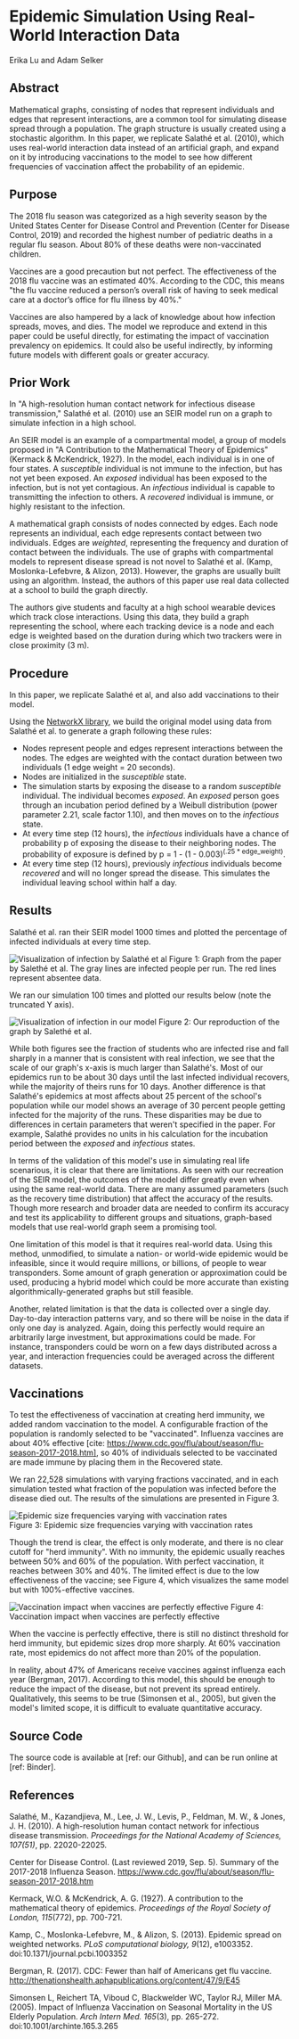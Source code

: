 # Epidemic Simulation Using Real-World Interaction Data
Erika Lu and Adam Selker


## Abstract
Mathematical graphs, consisting of nodes that represent individuals and edges that represent interactions, are a common tool for simulating disease spread through a population.  The graph structure is usually created using a stochastic algorithm.  In this paper, we replicate Salathé et al. (2010), which uses real-world interaction data instead of an artificial graph, and expand on it by introducing vaccinations to the model to see how different frequencies of vaccination affect the probability of an epidemic. 

## Purpose
The 2018 flu season was categorized as a high severity season by the United States Center for Disease Control and Prevention (Center for Disease Control, 2019) and recorded the highest number of pediatric deaths in a regular flu season. About 80% of these deaths were non-vaccinated children. 

Vaccines are a good precaution but not perfect. The effectiveness of the 2018 flu vaccine was an estimated 40%. According to the CDC, this means "the flu vaccine reduced a person’s overall risk of having to seek medical care at a doctor’s office for flu illness by 40%."

Vaccines are also hampered by a lack of knowledge about how infection spreads, moves, and dies. The model we reproduce and extend in this paper could be useful directly, for estimating the impact of vaccination prevalency on epidemics.  It could also be useful indirectly, by informing future models with different goals or greater accuracy.


## Prior Work
In "A high-resolution human contact network for infectious disease transmission," Salathé et al. (2010) use an SEIR model run on a graph to simulate infection in a high school.

An SEIR model is an example of a compartmental model, a group of models proposed in "A Contribution to the Mathematical Theory of Epidemics" (Kermack & McKendrick, 1927).  In the model, each individual is in one of four states. A _susceptible_ individual is not immune to the infection, but has not yet been exposed.  An _exposed_ individual has been exposed to the infection, but is not yet contagious.  An _infectious_ individual is capable to transmitting the infection to others.  A _recovered_ individual is immune, or highly resistant to the infection.  

A mathematical graph consists of nodes connected by edges.  Each node represents an individual, each edge represents contact between two individuals.  Edges are _weighted_, representing the frequency and duration of contact between the individuals.  The use of graphs with compartmental models to represent disease spread is not novel to Salathé et al. (Kamp, Moslonka-Lefebvre, & Alizon, 2013).  However, the graphs are usually built using an algorithm.  Instead, the authors of this paper use real data collected at a school to build the graph directly.

The authors give students and faculty at a high school wearable devices which track close interactions.  Using this data, they build a graph representing the school, where each tracking device is a node and each edge is weighted based on the duration during which two trackers were in close proximity (3 m).


## Procedure

In this paper, we replicate Salathé et al, and also add vaccinations to their model.  

Using the [NetworkX library](https://networkx.github.io/), we build the original model using data from Salathé et al. to generate a graph following these rules:
- Nodes represent people and edges represent interactions between the nodes. The edges are weighted with the contact duration between two individuals (1 edge weight = 20 seconds).
- Nodes are initialized in the _susceptible_ state.
- The simulation starts by exposing the disease to a random _susceptible_ individual. The individual becomes _exposed_. An _exposed_ person goes through an incubation period defined by a Weibull distribution (power parameter 2.21, scale factor 1.10), and then moves on to the _infectious_ state.  
- At every time step (12 hours), the _infectious_ individuals have a chance of probability p of exposing the disease to their neighboring nodes. The probability of exposure is defined by p = 1 - (1 - 0.003)<sup>(.25 * edge\_weight)</sup>. 
- At every time step (12 hours), previously _infectious_ individuals become _recovered_ and will no longer spread the disease. This simulates the individual leaving school within half a day. 

## Results

Salathé et al. ran their SEIR model 1000 times and plotted the percentage of infected individuals at every time step. 

![Visualization of infection by Salathé et al](https://github.com/eriakul/Complexity_Science_Project_1/blob/master/reports/TheirPlot.JPG)
Figure 1: Graph from the paper by Salethé et al. The gray lines are infected people per run. The red lines represent absentee data.

We ran our simulation 100 times and plotted our results below (note the truncated Y axis). 

![Visualization of infection in our model](https://github.com/eriakul/Complexity_Science_Project_1/blob/master/reports/ensemble.png)
Figure 2: Our reproduction of the graph by Salethé et al.

While both figures see the fraction of students who are infected rise and fall sharply in a manner that is consistent with real infection, we see that the scale of our graph's x-axis is much larger than Salathé's. Most of our epidemics run to be about 30 days until the last infected individual recovers, while the majority of theirs runs for 10 days. Another difference is that Salathé's epidemics at most affects about 25 percent of the school's population while our model shows an average of 30 percent people getting infected for the majority of the runs. These disparities may be due to differences in certain parameters that weren't specified in the paper. For example, Salathé provides no units in his calculation for the incubation period between the _exposed_ and _infectious_ states.

In terms of the validation of this model's use in simulating real life scenarious, it is clear that there are limitations. As seen with our recreation of the SEIR model, the outcomes of the model differ greatly even when using the same real-world data. There are many assumed parameters (such as the recovery time distribution) that affect the accuracy of the results. Though more research and broader data are needed to confirm its accuracy and test its applicability to different groups and situations, graph-based models that use real-world graph seem a promising tool.

One limitation of this model is that it requires real-world data.  Using this method, unmodified, to simulate a nation- or world-wide epidemic would be infeasible, since it would require millions, or billions, of people to wear transponders.  Some amount of graph generation or approximation could be used, producing a hybrid model which could be more accurate than existing algorithmically-generated graphs but still feasible.

Another, related limitation is that the data is collected over a single day.  Day-to-day interaction patterns vary, and so there will be noise in the data if only one day is analyzed.  Again, doing this perfectly would require an arbitrarily large investment, but approximations could be made.  For instance, transponders could be worn on a few days distributed across a year, and interaction frequencies could be averaged across the different datasets.

## Vaccinations
 
To test the effectiveness of vaccination at creating herd immunity, we added random vaccination to the model.  A configurable fraction of the population is randomly selected to be "vaccinated".  Influenza vaccines are about 40% effective [cite: https://www.cdc.gov/flu/about/season/flu-season-2017-2018.htm], so 40% of individuals selected to be vaccinated are made immune by placing them in the Recovered state.
 
We ran 22,528 simulations with varying fractions vaccinated, and in each simulation tested what fraction of the population was infected before the disease died out.  The results of the simulations are presented in Figure 3.

![Epidemic size frequencies varying with vaccination rates](https://github.com/eriakul/Complexity_Science_Project_1/blob/master/reports/vacc_hist.png)  
Figure 3: Epidemic size frequencies varying with vaccination rates

Though the trend is clear, the effect is only moderate, and there is no clear cutoff for "herd immunity".  With no immunity, the epidemic usually reaches between 50% and 60% of the population.  With perfect vaccination, it reaches between 30% and 40%.  The limited effect is due to the low effectiveness of the vaccine; see Figure 4, which visualizes the same model but with 100%-effective vaccines.

![Vaccination impact when vaccines are perfectly effective](https://github.com/eriakul/Complexity_Science_Project_1/blob/master/reports/vacc_hist_perfect_vaccine.png)
Figure 4: Vaccination impact when vaccines are perfectly effective

When the vaccine is perfectly effective, there is still no distinct threshold for herd immunity, but epidemic sizes drop more sharply.  At 60% vaccination rate, most epidemics do not affect more than 20% of the population.

In reality, about 47% of Americans receive vaccines against influenza each year (Bergman, 2017).  According to this model, this should be enough to reduce the impact of the disease, but not prevent its spread entirely.  Qualitatively, this seems to be true (Simonsen et al., 2005), but given the model's limited scope, it is difficult to evaluate quantitative accuracy.

## Source Code

The source code is available at [ref: our Github], and can be run online at [ref: Binder].  

## References

Salathé, M., Kazandjieva, M., Lee, J. W., Levis, P., Feldman, M. W., & Jones, J. H. (2010). A high-resolution human contact network for infectious disease transmission. _Proceedings for the National Academy of Sciences, 107(51)_, pp. 22020-22025.

Center for Disease Control. (Last reviewed 2019, Sep. 5). Summary of the 2017-2018 Influenza Season. https://www.cdc.gov/flu/about/season/flu-season-2017-2018.htm

Kermack, W.O. & McKendrick, A. G. (1927). A contribution to the mathematical theory of epidemics. _Proceedings of the Royal Society of London, 115_(772), pp. 700-721.

Kamp, C., Moslonka-Lefebvre, M., & Alizon, S. (2013). Epidemic spread on weighted networks. _PLoS computational biology, 9_(12), e1003352. doi:10.1371/journal.pcbi.1003352

Bergman, R. (2017). CDC: Fewer than half of Americans get flu vaccine. http://thenationshealth.aphapublications.org/content/47/9/E45

Simonsen L, Reichert TA, Viboud C, Blackwelder WC, Taylor RJ, Miller MA. (2005). Impact of Influenza Vaccination on Seasonal Mortality in the US Elderly Population. _Arch Intern Med. 165_(3), pp. 265-272. doi:10.1001/archinte.165.3.265
